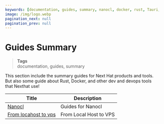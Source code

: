 ```yaml
---
keywords: [documentation, guides, summary, nanocl, docker, rust, Tauri, Next.js, next tauri, nextjs tauri, nextjs, next.js]
image: /img/logo.webp
pagination_next: null
pagination_prev: null
---
```


# Guides Summary

> **Tags** <br />
> documentation, guides, summary

This section include the summary guides for Next Hat products and tools.<br/>
But also some guide about Rust, Docker, and other dev and devops tools that Nexthat use!

| Title      | Description |
| ----------- | ----------- |
| [Nanocl](/docs/guides/nanocl/overview.md)   | Guides for Nanocl        |
| [From locahost to vps](/docs/guides/infrastructure/from_locahost_to_vps/introduction.md) | From Local Host to VPS |
